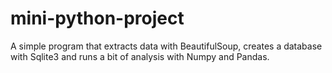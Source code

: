 # mini-python-project
A simple program that extracts data with BeautifulSoup, creates a database with Sqlite3 and runs a bit of analysis with Numpy and Pandas.
